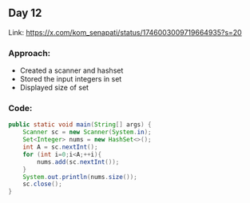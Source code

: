 ## Day 12

Link: https://x.com/kom_senapati/status/1746003009719664935?s=20

### Approach:

- Created a scanner and hashset
- Stored the input integers in set
- Displayed size of set


### Code:

```java
public static void main(String[] args) {
    Scanner sc = new Scanner(System.in);
    Set<Integer> nums = new HashSet<>();
    int A = sc.nextInt();
    for (int i=0;i<A;++i){
        nums.add(sc.nextInt());
    }
    System.out.println(nums.size());
    sc.close();
}
```
